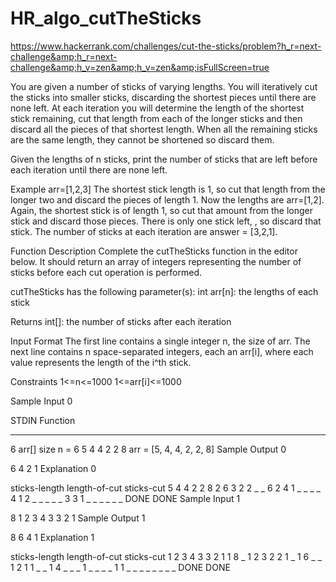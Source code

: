 # HR_algo_cutTheSticks
https://www.hackerrank.com/challenges/cut-the-sticks/problem?h_r=next-challenge&amp;h_r=next-challenge&amp;h_v=zen&amp;h_v=zen&amp;isFullScreen=true

You are given a number of sticks of varying lengths. You will iteratively cut the sticks into smaller sticks, discarding the shortest pieces until there are none left. At each iteration you will determine the length of the shortest stick remaining, cut that length from each of the longer sticks and then discard all the pieces of that shortest length. When all the remaining sticks are the same length, they cannot be shortened so discard them.

Given the lengths of n sticks, print the number of sticks that are left before each iteration until there are none left.

Example
arr=[1,2,3]
The shortest stick length is 1, so cut that length from the longer two and discard the pieces of length 1. Now the lengths are arr=[1,2]. Again, the shortest stick is of length 1, so cut that amount from the longer stick and discard those pieces. There is only one stick left, , so discard that stick. The number of sticks at each iteration are answer = [3,2,1].

Function Description
Complete the cutTheSticks function in the editor below. It should return an array of integers representing the number of sticks before each cut operation is performed.

cutTheSticks has the following parameter(s):
int arr[n]: the lengths of each stick

Returns
int[]: the number of sticks after each iteration

Input Format
The first line contains a single integer n, the size of arr.
The next line contains n space-separated integers, each an arr[i], where each value represents the length of the i^th stick.

Constraints
1<=n<=1000
1<=arr[i]<=1000

Sample Input 0

STDIN           Function
-----           --------
6               arr[] size n = 6
5 4 4 2 2 8     arr = [5, 4, 4, 2, 2, 8]
Sample Output 0

6
4
2
1
Explanation 0

sticks-length        length-of-cut   sticks-cut
5 4 4 2 2 8             2               6
3 2 2 _ _ 6             2               4
1 _ _ _ _ 4             1               2
_ _ _ _ _ 3             3               1
_ _ _ _ _ _           DONE            DONE
Sample Input 1

8
1 2 3 4 3 3 2 1
Sample Output 1

8
6
4
1
Explanation 1

sticks-length         length-of-cut   sticks-cut
1 2 3 4 3 3 2 1         1               8
_ 1 2 3 2 2 1 _         1               6
_ _ 1 2 1 1 _ _         1               4
_ _ _ 1 _ _ _ _         1               1
_ _ _ _ _ _ _ _       DONE            DONE
